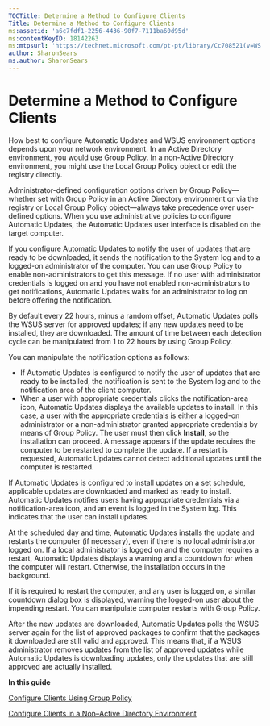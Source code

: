 ```yaml
---
TOCTitle: Determine a Method to Configure Clients
Title: Determine a Method to Configure Clients
ms:assetid: 'a6c7fdf1-2256-4436-90f7-7111ba60d95d'
ms:contentKeyID: 18142263
ms:mtpsurl: 'https://technet.microsoft.com/pt-pt/library/Cc708521(v=WS.10)'
author: SharonSears
ms.author: SharonSears
---
```


Determine a Method to Configure Clients
=======================================

How best to configure Automatic Updates and WSUS environment options depends upon your network environment. In an Active Directory environment, you would use Group Policy. In a non-Active Directory environment, you might use the Local Group Policy object or edit the registry directly.

Administrator-defined configuration options driven by Group Policy—whether set with Group Policy in an Active Directory environment or via the registry or Local Group Policy object—always take precedence over user-defined options. When you use administrative policies to configure Automatic Updates, the Automatic Updates user interface is disabled on the target computer.

If you configure Automatic Updates to notify the user of updates that are ready to be downloaded, it sends the notification to the System log and to a logged-on administrator of the computer. You can use Group Policy to enable non-administrators to get this message. If no user with administrator credentials is logged on and you have not enabled non-administrators to get notifications, Automatic Updates waits for an administrator to log on before offering the notification.

By default every 22 hours, minus a random offset, Automatic Updates polls the WSUS server for approved updates; if any new updates need to be installed, they are downloaded. The amount of time between each detection cycle can be manipulated from 1 to 22 hours by using Group Policy.

You can manipulate the notification options as follows:

-   If Automatic Updates is configured to notify the user of updates that are ready to be installed, the notification is sent to the System log and to the notification area of the client computer.
-   When a user with appropriate credentials clicks the notification-area icon, Automatic Updates displays the available updates to install. In this case, a user with the appropriate credentials is either a logged-on administrator or a non-administrator granted appropriate credentials by means of Group Policy. The user must then click **Install**, so the installation can proceed. A message appears if the update requires the computer to be restarted to complete the update. If a restart is requested, Automatic Updates cannot detect additional updates until the computer is restarted.

If Automatic Updates is configured to install updates on a set schedule, applicable updates are downloaded and marked as ready to install. Automatic Updates notifies users having appropriate credentials via a notification-area icon, and an event is logged in the System log. This indicates that the user can install updates.

At the scheduled day and time, Automatic Updates installs the update and restarts the computer (if necessary), even if there is no local administrator logged on. If a local administrator is logged on and the computer requires a restart, Automatic Updates displays a warning and a countdown for when the computer will restart. Otherwise, the installation occurs in the background.

If it is required to restart the computer, and any user is logged on, a similar countdown dialog box is displayed, warning the logged-on user about the impending restart. You can manipulate computer restarts with Group Policy.

After the new updates are downloaded, Automatic Updates polls the WSUS server again for the list of approved packages to confirm that the packages it downloaded are still valid and approved. This means that, if a WSUS administrator removes updates from the list of approved updates while Automatic Updates is downloading updates, only the updates that are still approved are actually installed.

**In this guide**

[Configure Clients Using Group Policy](https://technet.microsoft.com/d7d4c391-f707-4257-8987-e40705e097e7)

[Configure Clients in a Non–Active Directory Environment](https://technet.microsoft.com/1776f85d-a326-4f1d-a2ed-2fdd21d590d7)
